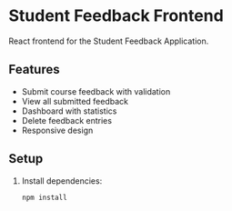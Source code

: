 # Student Feedback Frontend

React frontend for the Student Feedback Application.

## Features

- Submit course feedback with validation
- View all submitted feedback
- Dashboard with statistics
- Delete feedback entries
- Responsive design

## Setup

1. Install dependencies:
   ```bash
   npm install